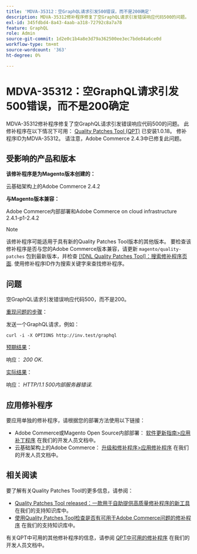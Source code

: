 ```yaml
---
title: 'MDVA-35312：空GraphQL请求引发500错误，而不是200确定'
description: MDVA-35312修补程序修复了空GraphQL请求引发错误响应代码500的问题。 安装[Quality Patches Tool (QPT)](/help/announcements/adobe-commerce-announcements/magento-quality-patches-released-new-tool-to-self-serve-quality-patches.md) 1.0.18后，即可使用此修补程序。 修补程序ID为MDVA-35312。 请注意，Adobe Commerce 2.4.3中已修复此问题。
exl-id: 345fdbd4-8a43-4aab-a318-72792c8a7a78
feature: GraphQL
role: Admin
source-git-commit: 1d2e0c1b4a8e3d79a362500ee3ec7bde84a6ce0d
workflow-type: tm+mt
source-wordcount: '363'
ht-degree: 0%

---
```


# MDVA-35312：空GraphQL请求引发500错误，而不是200确定

MDVA-35312修补程序修复了空GraphQL请求引发错误响应代码500的问题。 此修补程序在以下情况下可用： [Quality Patches Tool (QPT)](/help/announcements/adobe-commerce-announcements/magento-quality-patches-released-new-tool-to-self-serve-quality-patches.md) 已安装1.0.18。 修补程序ID为MDVA-35312。 请注意，Adobe Commerce 2.4.3中已修复此问题。

## 受影响的产品和版本

**该修补程序是为Magento版本创建的：**

云基础架构上的Adobe Commerce 2.4.2

**与Magento版本兼容：**

Adobe Commerce内部部署和Adobe Commerce on cloud infrastructure 2.4.1-p1-2.4.2

>[!NOTE]
>
>该修补程序可能适用于具有新的Quality Patches Tool版本的其他版本。 要检查该修补程序是否与您的Adobe Commerce版本兼容，请更新 `magento/quality-patches` 包到最新版本，并检查 [[!DNL Quality Patches Tool]：搜索修补程序页面](https://devdocs.magento.com/quality-patches/tool.html#patch-grid). 使用修补程序ID作为搜索关键字来查找修补程序。

## 问题

空GraphQL请求引发错误响应代码500，而不是200。

<u>重现问题的步骤</u>：

发送一个GraphQL请求，例如：

```curl
curl -i -X OPTIONS http://inv.test/graphql
```

<u>预期结果</u>：

响应： *200 OK*.

<u>实际结果</u>：

响应： *HTTP/1.1 500内部服务器错误*.

## 应用修补程序

要应用单独的修补程序，请根据您的部署方法使用以下链接：

* Adobe Commerce或Magento Open Source内部部署： [软件更新指南>应用补丁程序](https://devdocs.magento.com/guides/v2.4/comp-mgr/patching/mqp.html) 在我们的开发人员文档中。
* 云基础架构上的Adobe Commerce： [升级和修补程序>应用修补程序](https://devdocs.magento.com/cloud/project/project-patch.html) 在我们的开发人员文档中。

## 相关阅读

要了解有关Quality Patches Tool的更多信息，请参阅：

* [Quality Patches Tool released：一款用于自助提供高质量修补程序的新工具](/help/announcements/adobe-commerce-announcements/magento-quality-patches-released-new-tool-to-self-serve-quality-patches.md) 在我们的支持知识库中。
* [使用Quality Patches Tool检查是否有可用于Adobe Commerce问题的修补程序](/help/support-tools/patches-available-in-qpt-tool/check-patch-for-magento-issue-with-magento-quality-patches.md) 在我们的支持知识库中。

有关QPT中可用的其他修补程序的信息，请参阅 [QPT中可用的修补程序](https://devdocs.magento.com/quality-patches/tool.html#patch-grid) 在我们的开发人员文档中。
